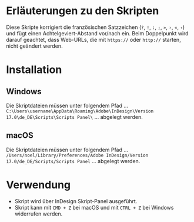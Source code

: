 # Erläuterungen zu den Skripten
Diese Skripte korrigiert die französischen Satzzeichen (`?`, `!`, `:`, `;`, `»`, `›`, `«`, `‹`) und fügt einen Achtelgeviert-Abstand vor/nach ein. Beim Doppelpunkt wird darauf geachtet, dass Web-URLs, die mit `https://` oder `http://` starten, nicht geändert werden.

# Installation
## Windows
Die Skriptdateien müssen unter folgendem Pfad … `C:\Users\username\AppData\Roaming\Adobe\InDesign\Version 17.0\de_DE\Scripts\Scripts Panel\` … abgelegt werden.

## macOS
Die Skriptdateien müssen unter folgendem Pfad … `/Users/noel/Library/Preferences/Adobe InDesign/Version 17.0/de_DE/Scripts/Scripts Panel` … abgelegt werden.

# Verwendung
* Skript wird über InDesign Skript-Panel ausgeführt.
* Skript kann mit `CMD + Z` bei macOS und mit `CTRL + Z` bei Windows widerrufen werden.
